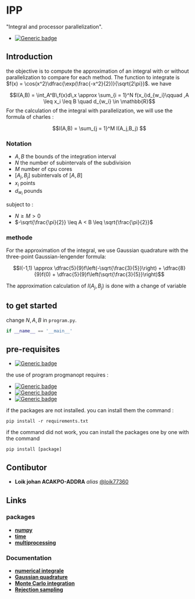 # IPP

"Integral and processor parallelization".
- [![Generic badge](https://img.shields.io/badge/with--made-python-informational.svg)](https://shields.io/)

## Introduction

the objective is to compute the approximation of an integral with or without parallelization to compare for each method. The function to integrate is $f(x) = \cos(x^2)\dfrac{\exp(\frac{-x^2}{2})}{\sqrt{2\pi}}$. we have 

$$I(A,B) = \int_A^B\,f(x)d\,x \approx \sum_{i = 1}^N f(x_i)d_{w_i}\qquad ,A \leq x_i \leq B \quad d_{w_i} \in \mathbb{R}$$
For the calculation of the integral with parallelization, we will use the formula of charles :

$$I(A,B) = \sum_{j = 1}^M I(A_j,B_j) $$



### Notation
- $A,B$  the bounds of the integration interval
- $N$ the number of subintervals of the subdivision
- $M$ number of cpu cores 
- $[A_j,B_j]$ subintervals of $[A,B]$
- $x_i$ points
- $d_{w_i}$ pounds

subject to :

- $N \geq M > 0$
- $-\sqrt{\frac{\pi}{2}} \leq A < B \leq  \sqrt{\frac{\pi}{2}}$

### methode

For the approximation of the integral, we use Gaussian quadrature with the three-point Gaussian-lengender formula:

$$I(-1,1) \approx \dfrac{5}{9}f\left(-\sqrt{\frac{3}{5}}\right) + \dfrac{8}{9}f(0) + \dfrac{5}{9}f\left(\sqrt{\frac{3}{5}}\right)$$

The approximation calculation of $I(A_j,B_j)$ is done with a change of variable


<!-- - [![shield](http://img.shields.io/badges/made with-r-informational)](http://forthebadge.com) -->
<!-- - [![shield](http://img.shields.io/badges/made with-matlab-informational)](http://forthebadge.com) -->



<!-- --> 
## to get started

change $N,A,B$ in `program.py`.
```python 
if __name__ == '__main__'
```



## pre-requisites


- [![Generic badge](https://img.shields.io/badge/python-3.7.3-brightgreen.svg)](https://shields.io)

the use of program progmanopt requires :  

- [![Generic badge](https://img.shields.io/badge/numpy-1.6-brithtgreen.svg)](https://shields.io)
- [![Generic badge](https://img.shields.io/badge/time--brithtgreen.svg)](https://shields.io)
- [![Generic badge](https://img.shields.io/badge/multiprocessing--brithtgreen.svg)](https://shields.io)


if the packages are not installed. you can install them the command :

```
pip install -r requirements.txt
```


if the command did not work, you can install the packages one by one with the command  
```
pip install [package]
```

## Contibutor

- **Loik johan ACAKPO-ADDRA** _alias_ [@loik77360](https://github.com/loik77360/PSD)

## Links

### packages

- **[numpy](https://numpy.org/)**
- **[time](https://docs.python.org/3/library/time.html)**
- **[multiprocessing](https://docs.python.org/3/library/multiprocessing.html)**



### Documentation
- **[numerical integrale](https://en.wikipedia.org/wiki/Numerical_integration)**
- **[Gaussian quadrature](https://en.wikipedia.org/wiki/Gaussian_quadrature)**
- **[Monte Carlo integration](https://en.wikipedia.org/wiki/Monte_Carlo_integration)**
- **[Rejection sampling](https://en.wikipedia.org/wiki/Rejection_sampling)**





